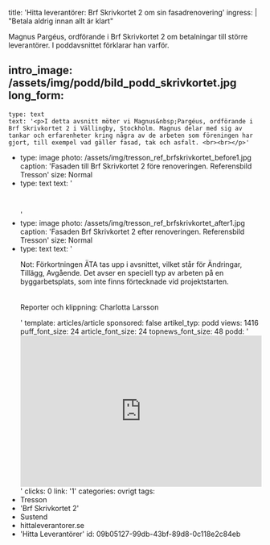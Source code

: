title: 'Hitta leverantörer: Brf Skrivkortet 2 om sin fasadrenovering'
ingress: |
  "Betala aldrig innan allt är klart"
  <p>Magnus Pargéus, ordförande i Brf Skrivkortet 2 om betalningar till större leverantörer. I poddavsnittet förklarar han varför.<br>
  </p>
  
intro_image: /assets/img/podd/bild_podd_skrivkortet.jpg
long_form:
  -
    type: text
    text: '<p>I detta avsnitt möter vi Magnus&nbsp;Pargéus, ordförande i Brf Skrivkortet 2 i Vällingby, Stockholm. Magnus delar med sig av tankar och erfarenheter kring några av de arbeten som föreningen har gjort, till exempel vad gäller fasad, tak och asfalt. <br><br></p>'
  -
    type: image
    photo: /assets/img/tresson_ref_brfskrivkortet_before1.jpg
    caption: 'Fasaden till Brf Skrivkortet 2 före renoveringen. Referensbild Tresson'
    size: Normal
  -
    type: text
    text: '<p><br></p>'
  -
    type: image
    photo: /assets/img/tresson_ref_brfskrivkortet_after1.jpg
    caption: 'Fasaden Brf Skrivkortet 2 efter renoveringen. Referensbild Tresson'
    size: Normal
  -
    type: text
    text: '<p>Not: Förkortningen ÄTA tas upp i avsnittet, vilket står för Ändringar, Tillägg, Avgående. Det avser en speciell typ av arbeten på en byggarbetsplats, som inte finns förtecknade vid projektstarten.&nbsp;&nbsp;<br><br><br>Reporter och klippning: Charlotta Larsson&nbsp; &nbsp;</p>'
template: articles/article
sponsored: false
artikel_typ: podd
views: 1416
puff_font_size: 24
article_font_size: 24
topnews_font_size: 48
podd: '<iframe width="100%" height="300" scrolling="no" frameborder="no" allow="autoplay" src="https://w.soundcloud.com/player/?url=https%3A//api.soundcloud.com/tracks/716833771&color=%23ff5500&auto_play=false&hide_related=false&show_comments=true&show_user=true&show_reposts=false&show_teaser=true&visual=true"></iframe>'
clicks: 0
link: '1'
categories: ovrigt
tags:
  - Tresson
  - 'Brf Skrivkortet 2'
  - Sustend
  - hittaleverantorer.se
  - 'Hitta Leverantörer'
id: 09b05127-99db-43bf-89d8-0c118e2c84eb
